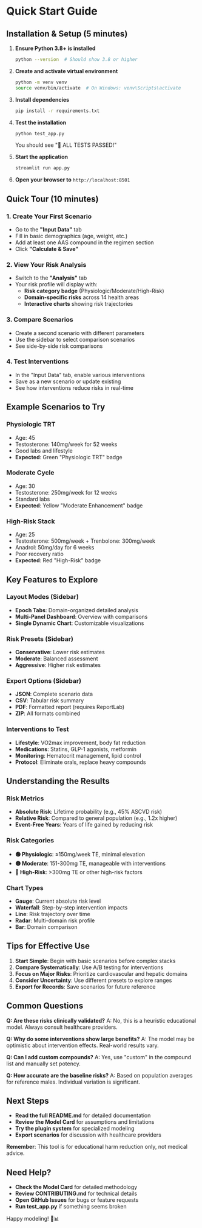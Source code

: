 # Quick Start Guide

## Installation & Setup (5 minutes)

1. **Ensure Python 3.8+ is installed**
   ```bash
   python --version  # Should show 3.8 or higher
   ```

2. **Create and activate virtual environment**
   ```bash
   python -m venv venv
   source venv/bin/activate  # On Windows: venv\Scripts\activate
   ```

3. **Install dependencies**
   ```bash
   pip install -r requirements.txt
   ```

4. **Test the installation**
   ```bash
   python test_app.py
   ```
   You should see "🎉 ALL TESTS PASSED!"

5. **Start the application**
   ```bash
   streamlit run app.py
   ```

6. **Open your browser to** `http://localhost:8501`

## Quick Tour (10 minutes)

### 1. Create Your First Scenario
- Go to the **"Input Data"** tab
- Fill in basic demographics (age, weight, etc.)
- Add at least one AAS compound in the regimen section
- Click **"Calculate & Save"**

### 2. View Your Risk Analysis
- Switch to the **"Analysis"** tab  
- Your risk profile will display with:
  - **Risk category badge** (Physiologic/Moderate/High-Risk)
  - **Domain-specific risks** across 14 health areas
  - **Interactive charts** showing risk trajectories

### 3. Compare Scenarios
- Create a second scenario with different parameters
- Use the sidebar to select comparison scenarios
- See side-by-side risk comparisons

### 4. Test Interventions
- In the "Input Data" tab, enable various interventions
- Save as a new scenario or update existing
- See how interventions reduce risks in real-time

## Example Scenarios to Try

### Physiologic TRT
- Age: 45
- Testosterone: 140mg/week for 52 weeks
- Good labs and lifestyle
- **Expected**: Green "Physiologic TRT" badge

### Moderate Cycle
- Age: 30  
- Testosterone: 250mg/week for 12 weeks
- Standard labs
- **Expected**: Yellow "Moderate Enhancement" badge

### High-Risk Stack
- Age: 25
- Testosterone: 500mg/week + Trenbolone: 300mg/week
- Anadrol: 50mg/day for 6 weeks
- Poor recovery ratio
- **Expected**: Red "High-Risk" badge

## Key Features to Explore

### Layout Modes (Sidebar)
- **Epoch Tabs**: Domain-organized detailed analysis
- **Multi-Panel Dashboard**: Overview with comparisons
- **Single Dynamic Chart**: Customizable visualizations

### Risk Presets (Sidebar)
- **Conservative**: Lower risk estimates
- **Moderate**: Balanced assessment  
- **Aggressive**: Higher risk estimates

### Export Options (Sidebar)
- **JSON**: Complete scenario data
- **CSV**: Tabular risk summary
- **PDF**: Formatted report (requires ReportLab)
- **ZIP**: All formats combined

### Interventions to Test
- **Lifestyle**: VO2max improvement, body fat reduction
- **Medications**: Statins, GLP-1 agonists, metformin
- **Monitoring**: Hematocrit management, lipid control
- **Protocol**: Eliminate orals, replace heavy compounds

## Understanding the Results

### Risk Metrics
- **Absolute Risk**: Lifetime probability (e.g., 45% ASCVD risk)
- **Relative Risk**: Compared to general population (e.g., 1.2x higher)
- **Event-Free Years**: Years of life gained by reducing risk

### Risk Categories
- **🟢 Physiologic**: ≤150mg/week TE, minimal elevation
- **🟡 Moderate**: 151-300mg TE, manageable with interventions  
- **🔴 High-Risk**: >300mg TE or other high-risk factors

### Chart Types
- **Gauge**: Current absolute risk level
- **Waterfall**: Step-by-step intervention impacts
- **Line**: Risk trajectory over time
- **Radar**: Multi-domain risk profile
- **Bar**: Domain comparison

## Tips for Effective Use

1. **Start Simple**: Begin with basic scenarios before complex stacks
2. **Compare Systematically**: Use A/B testing for interventions
3. **Focus on Major Risks**: Prioritize cardiovascular and hepatic domains
4. **Consider Uncertainty**: Use different presets to explore ranges
5. **Export for Records**: Save scenarios for future reference

## Common Questions

**Q: Are these risks clinically validated?**
A: No, this is a heuristic educational model. Always consult healthcare providers.

**Q: Why do some interventions show large benefits?**
A: The model may be optimistic about intervention effects. Real-world results vary.

**Q: Can I add custom compounds?**
A: Yes, use "custom" in the compound list and manually set potency.

**Q: How accurate are the baseline risks?**
A: Based on population averages for reference males. Individual variation is significant.

## Next Steps

- **Read the full README.md** for detailed documentation
- **Review the Model Card** for assumptions and limitations
- **Try the plugin system** for specialized modeling
- **Export scenarios** for discussion with healthcare providers

**Remember**: This tool is for educational harm reduction only, not medical advice.

## Need Help?

- **Check the Model Card** for detailed methodology
- **Review CONTRIBUTING.md** for technical details
- **Open GitHub Issues** for bugs or feature requests
- **Run test_app.py** if something seems broken

Happy modeling! 🧬📊